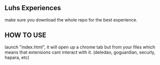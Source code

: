 ## Luhs Experiences


make sure you download the whole repo for the best experience. 
## HOW TO USE

launch "index.html", it will open up a chrome tab but from your files which means that extensions cant interact with it. (deledao, goguardian, securly, hapara, etc)

